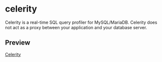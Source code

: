 # celerity

Celerity is a real-time SQL query profiler for MySQL/MariaDB. Celerity does not act as a proxy between your application and your database server.

## Preview

[Celerity](https://i.imgur.com/biqesRF.png)